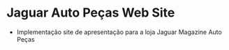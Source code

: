 # Jaguar Auto Peças Web Site

- Implementação site de apresentação para a loja Jaguar Magazine Auto Peças
